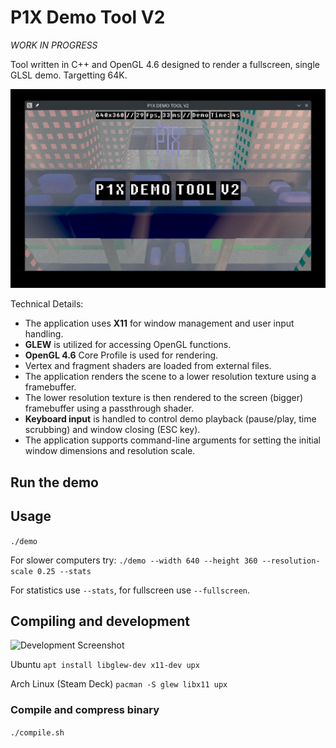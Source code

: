 # P1X Demo Tool V2

*WORK IN PROGRESS*

Tool written in C++ and OpenGL 4.6 designed to render a fullscreen, single GLSL demo. Targetting 64K.

![Demo Screenshot](media/screen2.jpg)

Technical Details:

* The application uses **X11** for window management and user input handling.
* **GLEW** is utilized for accessing OpenGL functions.
* **OpenGL 4.6** Core Profile is used for rendering.
* Vertex and fragment shaders are loaded from external files.
* The application renders the scene to a lower resolution texture using a framebuffer.
* The lower resolution texture is then rendered to the screen (bigger) framebuffer using a passthrough shader.
* **Keyboard input** is handled to control demo playback (pause/play, time scrubbing) and window closing (ESC key).
* The application supports command-line arguments for setting the initial window dimensions and resolution scale.

## Run the demo


## Usage
```./demo```

For slower computers try:
```./demo --width 640 --height 360 --resolution-scale 0.25 --stats```

For statistics use ```--stats```, for fullscreen use ```--fullscreen```.

## Compiling and development

![Development Screenshot](media/screen1.jpg)

Ubuntu
```apt install libglew-dev x11-dev upx```

Arch Linux (Steam Deck)
```pacman -S glew libx11 upx```

### Compile and compress binary
```./compile.sh```
